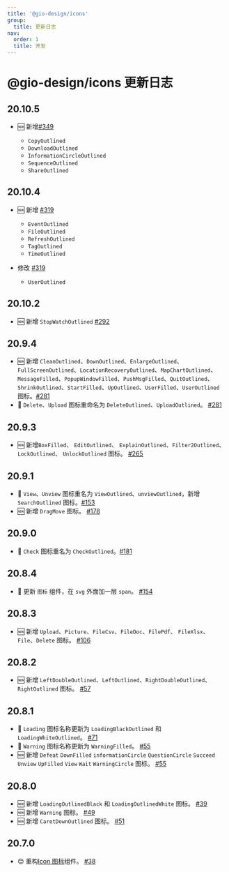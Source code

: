 ```yaml
---
title: '@gio-design/icons'
group:
  title: 更新日志
nav:
  order: 1
  title: 开发
---
```


# @gio-design/icons 更新日志

## 20.10.5

- 🆕 新增[#349](https://github.com/growingio/gio-design/pull/349)

  - `CopyOutlined`
  - `DownloadOutlined`
  - `InformationCircleOutlined`
  - `SequenceOutlined`
  - `ShareOutlined`

## 20.10.4

- 🆕 新增 [#319](https://github.com/growingio/gio-design/pull/319)

  - `EventOutlined`
  - `FileOutlined`
  - `RefreshOutlined`
  - `TagOutlined`
  - `TimeOutlined`

- 修改 [#319](https://github.com/growingio/gio-design/pull/319)

  - `UserOutlined`

## 20.10.2

- 🆕 新增 `StopWatchOutlined` [#292](https://github.com/growingio/gio-design/pull/292)

## 20.9.4

- 🆕 新增 `CleanOutlined`、`DownOutlined`、`EnlargeOutlined`、`FullScreenOutlined`、`LocationRecoveryOutlined`、`MapChartOutlined`、`MessageFilled`、`PopupWindowFilled`、`PushMsgFilled`、`QuitOutlined`、`ShrinkOutlined`、`StartFilled`、`UpOutlined`、`UserFilled`、`UserOutlined` 图标。[#281](https://github.com/growingio/gio-design/pull/281)
- 📛 `Delete`、`Upload` 图标重命名为 `DeleteOutlined`、`UploadOutlined`。 [#281](https://github.com/growingio/gio-design/pull/281)

## 20.9.3

- 🆕 新增`BoxFilled`、 `EditOutlined`、 `ExplainOutlined`、`Filter2Outlined`、 `LockOutlined`、 `UnlockOutlined` 图标。 [#265](https://github.com/growingio/gio-design/pull/265)

## 20.9.1

- 📛 `View`、`Unview` 图标重名为 `ViewOutlined`、`unviewOutlined`，新增 `SearchOutlined` 图标。[#153](https://github.com/growingio/gio-design/pull/153)
- 🆕 新增 `DragMove` 图标。 [#178](https://github.com/growingio/gio-design/pull/178)

## 20.9.0

- 📛 `Check` 图标重名为 `CheckOutlined`。[#181](https://github.com/growingio/gio-design/pull/181)

## 20.8.4

- 📛 更新 `图标` 组件，在 `svg` 外面加一层 `span`。 [#154](https://github.com/growingio/gio-design/pull/154)

## 20.8.3

- 🆕 新增 `Upload`、`Picture`、`FileCsv`、`FileDoc`、`FilePdf`、 `FileXlsx`、`File`、`Delete` 图标。 [#106](https://github.com/growingio/gio-design/pull/106)

## 20.8.2

- 🆕 新增 `LeftDoubleOutlined`、`LeftOutlined`、`RightDoubleOutlined`、`RightOutlined` 图标。 [#57](https://github.com/growingio/gio-design/pull/57)

## 20.8.1

- 📛 `Loading` 图标名称更新为 `LoadingBlackOutlined` 和 `LoadingWhiteOutlined`。 [#71](https://github.com/growingio/gio-design/pull/71)
- 📛 `Warning` 图标名称更新为 `WarningFilled`。 [#55](https://github.com/growingio/gio-design/pull/55)
- 🆕 新增 `Defeat` `DownFilled` `informationCircle` `QuestionCircle` `Succeed` `Unview` `UpFilled` `View` `Wait` `WarningCircle` 图标。 [#55](https://github.com/growingio/gio-design/pull/55)

## 20.8.0

- 🆕 新增 `LoadingOutlinedBlack` 和 `LoadingOutlinedWhite` 图标。 [#39](https://github.com/growingio/gio-design/pull/39)
- 🆕 新增 `Warning` 图标。 [#49](https://github.com/growingio/gio-design/pull/49)
- 🆕 新增 `CaretDownOutlined` 图标。 [#51](https://github.com/growingio/gio-design/pull/51)

## 20.7.0

- 😊 重构[Icon 图标](/resources/icons)组件。 [#38](https://github.com/growingio/gio-design/pull/38)
